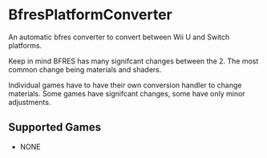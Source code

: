 # BfresPlatformConverter
An automatic bfres converter to convert between Wii U and Switch platforms.

Keep in mind BFRES has many signifcant changes between the 2. The most common change being materials and shaders.

Individual games have to have their own conversion handler to change materials. Some games have signifcant changes, some have only minor adjustments.

## Supported Games
- NONE
